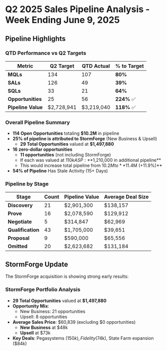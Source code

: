 # Q2 2025 Sales Pipeline Analysis - Week Ending June 9, 2025

## Pipeline Highlights

### QTD Performance vs Q2 Targets

| Metric             | Q2 Target  | QTD Actual | % to Target |
| ------------------ | ---------- | ---------- | ----------- |
| **MQLs**           | 134        | 107        | **80%**     |
| **SALs**           | 126        | 49         | **39%**     |
| **SQLs**           | 33         | 21         | **64%**     |
| **Opportunities**  | 25         | 56         | **224%** ✅  |
| **Pipeline Value** | $2,728,941 | $3,219,040 | **118%** ✅  |

### Overall Pipeline Summary
- **114 Open Opportunities** totaling **$10.2M** in pipeline
- **25% of pipeline is attributed to StormForge** (New Business & Upsell)
	- **29 Total Opportunities** valued at **$1,497,880**
- **16 zero-dollar opportunities**
	- **11 opportunities** (not including StormForge)
	- If each was valued at $110k ASP: **$1,210,000 in additional pipeline**
	- This would increase total pipeline from $10.2M to **$11.4M (+11.9%)**
- **54% of Pipeline** Has Stale Activity (15+ Days)

### Pipeline by Stage

|Stage|Count|Pipeline Value|Average Deal Size|
|---|---|---|---|
|**Discovery**|21|$2,901,300|$138,157|
|**Prove**|16|$2,078,590|$129,912|
|**Negotiate**|5|$314,847|$62,969|
|**Qualification**|43|$1,705,000|$39,651|
|**Proposal**|9|$590,000|$65,556|
|**Omitted**|20|$2,623,682|$131,184|

## StormForge Update

The StormForge acquisition is showing strong early results:
### StormForge Portfolio Analysis

- **29 Total Opportunities** valued at **$1,497,880**
- **Opportunity Mix**:
    - New Business: 21 opportunities
    - Upsell: 8 opportunities
- **Average Sales Price**: $60,839 (excluding $0 opportunities)
	- **New Business** at $48k
	- **Upsell** at $73k
- **Key Deals**: Pegasystems ($150k), Fidelity ($74k), State Farm expansion ($84k)
